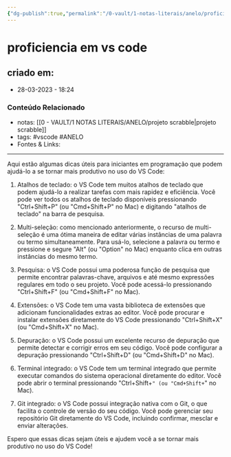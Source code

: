 ```yaml
---
{"dg-publish":true,"permalink":"/0-vault/1-notas-literais/anelo/proficiencia-em-vs-code/","tags":["vscode","ANELO"],"dgHomeLink":true,"dgShowLocalGraph":true,"dgShowFileTree":true,"dgEnableSearch":true}
---
```


# proficiencia em vs code

## criado em: 
-  28-03-2023 - 18:24

### Conteúdo Relacionado
- notas: [[0 - VAULT/1 NOTAS LITERAIS/ANELO/projeto scrabble\|projeto scrabble]]
- tags: #vscode #ANELO 
- Fontes & Links: 

---

Aqui estão algumas dicas úteis para iniciantes em programação que podem ajudá-lo a se tornar mais produtivo no uso do VS Code:

1.  Atalhos de teclado: o VS Code tem muitos atalhos de teclado que podem ajudá-lo a realizar tarefas com mais rapidez e eficiência. Você pode ver todos os atalhos de teclado disponíveis pressionando "Ctrl+Shift+P" (ou "Cmd+Shift+P" no Mac) e digitando "atalhos de teclado" na barra de pesquisa.
    
2.  Multi-seleção: como mencionado anteriormente, o recurso de multi-seleção é uma ótima maneira de editar várias instâncias de uma palavra ou termo simultaneamente. Para usá-lo, selecione a palavra ou termo e pressione e segure "Alt" (ou "Option" no Mac) enquanto clica em outras instâncias do mesmo termo.
    
3.  Pesquisa: o VS Code possui uma poderosa função de pesquisa que permite encontrar palavras-chave, arquivos e até mesmo expressões regulares em todo o seu projeto. Você pode acessá-lo pressionando "Ctrl+Shift+F" (ou "Cmd+Shift+F" no Mac).
    
4.  Extensões: o VS Code tem uma vasta biblioteca de extensões que adicionam funcionalidades extras ao editor. Você pode procurar e instalar extensões diretamente do VS Code pressionando "Ctrl+Shift+X" (ou "Cmd+Shift+X" no Mac).
    
5.  Depuração: o VS Code possui um excelente recurso de depuração que permite detectar e corrigir erros em seu código. Você pode configurar a depuração pressionando "Ctrl+Shift+D" (ou "Cmd+Shift+D" no Mac).
    
6.  Terminal integrado: o VS Code tem um terminal integrado que permite executar comandos do sistema operacional diretamente do editor. Você pode abrir o terminal pressionando "Ctrl+Shift+`" (ou "Cmd+Shift+`" no Mac).
    
7.  Git integrado: o VS Code possui integração nativa com o Git, o que facilita o controle de versão do seu código. Você pode gerenciar seu repositório Git diretamente do VS Code, incluindo confirmar, mesclar e enviar alterações.
    

Espero que essas dicas sejam úteis e ajudem você a se tornar mais produtivo no uso do VS Code!